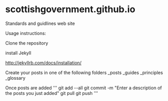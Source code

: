 scottishgovernment.github.io
============================

Standards and guidlines web site

Usage instructions:

Clone the repository

install Jekyll

http://jekyllrb.com/docs/installation/


Create your posts in one of the following folders
_posts
_guides
_principles
_glossary

Once posts are added
'''
git add --all
git commit -m "Enter a description of the posts you just added"
git pull
git push
'''

